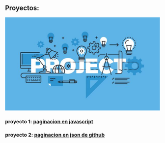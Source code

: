 ## Proyectos:

[![](proyectos.jpg)](https://github.com/hectormweb/portafolio/tree/main/proyectos)

### proyecto 1: [paginacion en javascript](https://hectormweb.github.io/portafolio/proyectos/proyecto1/)
### proyecto 2: [paginacion en json de github](https://hectormweb.github.io/portafolio/proyectos/proyecto2/)
